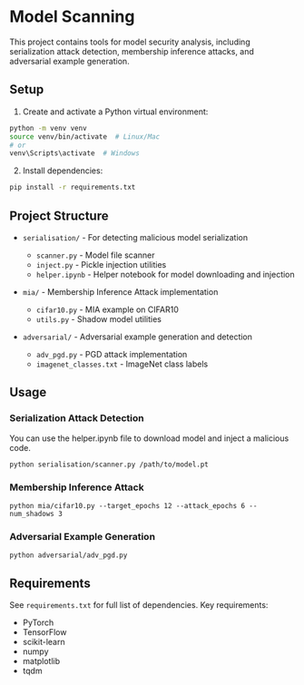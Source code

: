 # Model Scanning

This project contains tools for model security analysis, including serialization attack detection, membership inference attacks, and adversarial example generation.

## Setup

1. Create and activate a Python virtual environment:
```bash
python -m venv venv
source venv/bin/activate  # Linux/Mac
# or
venv\Scripts\activate  # Windows
```

2. Install dependencies:
```bash
pip install -r requirements.txt
```

## Project Structure

- `serialisation/` - For detecting malicious model serialization
    - `scanner.py` - Model file scanner
    - `inject.py` - Pickle injection utilities
    - `helper.ipynb` - Helper notebook for model downloading and injection

- `mia/` - Membership Inference Attack implementation
    - `cifar10.py` - MIA example on CIFAR10
    - `utils.py` - Shadow model utilities

- `adversarial/` - Adversarial example generation and detection
    - `adv_pgd.py` - PGD attack implementation
    - `imagenet_classes.txt` - ImageNet class labels

## Usage

### Serialization Attack Detection
You can use the helper.ipynb file to download model and inject a malicious code.
```
python serialisation/scanner.py /path/to/model.pt
```

### Membership Inference Attack

```
python mia/cifar10.py --target_epochs 12 --attack_epochs 6 --num_shadows 3
```

### Adversarial Example Generation

```
python adversarial/adv_pgd.py
```

## Requirements

See `requirements.txt` for full list of dependencies. Key requirements:

- PyTorch
- TensorFlow 
- scikit-learn
- numpy
- matplotlib
- tqdm
